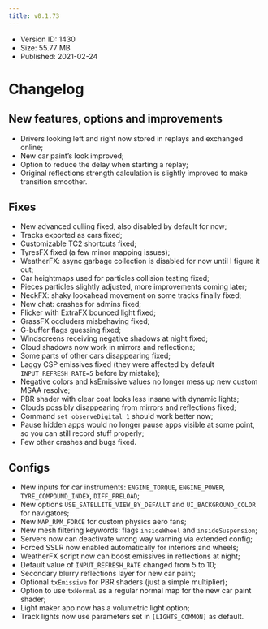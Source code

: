 ```yaml
---
title: v0.1.73
---
```


*   Version ID: 1430
*   Size: 55.77 MB
*   Published: 2021-02-24

# Changelog

## New features, options and improvements

*   Drivers looking left and right now stored in replays and exchanged online;
*   New car paint’s look improved;
*   Option to reduce the delay when starting a replay;
*   Original reflections strength calculation is slightly improved to make transition smoother.

## Fixes

*   New advanced culling fixed, also disabled by default for now;
*   Tracks exported as cars fixed;
*   Customizable TC2 shortcuts fixed;
*   TyresFX fixed (a few minor mapping issues);
*   WeatherFX: async garbage collection is disabled for now until I figure it out;
*   Car heightmaps used for particles collision testing fixed;
*   Pieces particles slightly adjusted, more improvements coming later;
*   NeckFX: shaky lookahead movement on some tracks finally fixed;
*   New chat: crashes for admins fixed;
*   Flicker with ExtraFX bounced light fixed;
*   GrassFX occluders misbehaving fixed;
*   G-buffer flags guessing fixed;
*   Windscreens receiving negative shadows at night fixed;
*   Cloud shadows now work in mirrors and reflections;
*   Some parts of other cars disappearing fixed;
*   Laggy CSP emissives fixed (they were affected by default `INPUT_REFRESH_RATE=5` before by mistake);
*   Negative colors and ksEmissive values no longer mess up new custom MSAA resolve;
*   PBR shader with clear coat looks less insane with dynamic lights;
*   Clouds possibly disappearing from mirrors and reflections fixed;
*   Command `set observeDigital 1` should work better now;
*   Pause hidden apps would no longer pause apps visible at some point, so you can still record stuff properly;
*   Few other crashes and bugs fixed.

## Configs

*   New inputs for car instruments: `ENGINE_TORQUE`, `ENGINE_POWER`, `TYRE_COMPOUND_INDEX`, `DIFF_PRELOAD`;
*   New options `USE_SATELLITE_VIEW_BY_DEFAULT` and `UI_BACKGROUND_COLOR` for navigators;
*   New `MAP_RPM_FORCE` for custom physics aero fans;
*   New mesh filtering keywords: flags `insideWheel` and `insideSuspension`;
*   Servers now can deactivate wrong way warning via extended config;
*   Forced SSLR now enabled automatically for interiors and wheels;
*   WeatherFX script now can boost emissives in reflections at night;
*   Default value of `INPUT_REFRESH_RATE` changed from 5 to 10;
*   Secondary blurry reflections layer for new car paint;
*   Optional `txEmissive` for PBR shaders (just a simple multiplier);
*   Option to use `txNormal` as a regular normal map for the new car paint shader;
*   Light maker app now has a volumetric light option;
*   Track lights now use parameters set in `[LIGHTS_COMMON]` as default.
